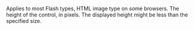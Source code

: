 Applies to most Flash types, HTML image type on
some browsers. The height of the control, in pixels. The
displayed height might be less than the specified size.
